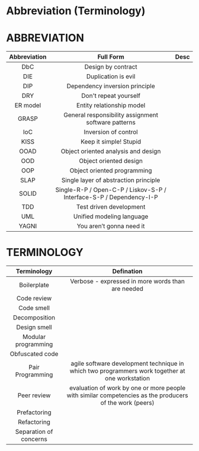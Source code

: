 # Abbreviation (Terminology)

# ABBREVIATION

Abbreviation|Full Form|Desc
:-:|:-:|:-:
DbC|Design by contract|
DIE|Duplication is evil|
DIP|Dependency inversion principle|
DRY|Don't repeat yourself|
ER model|Entity relationship model|
GRASP|General responsibility assignment software patterns|
IoC|Inversion of control| 
KISS|Keep it simple! Stupid|
OOAD|Object oriented analysis and design|
OOD|Object oriented design
OOP|Object oriented programming|
SLAP|Single layer of abstraction principle|
SOLID|Single-R-P / Open-C-P / Liskov-S-P / Interface-S-P / Dependency-I-P |
TDD|Test driven development|
UML|Unified modeling language|
YAGNI|You aren’t gonna need it|

# TERMINOLOGY

Terminology|Defination
:-:|:-:
Boilerplate|Verbose - expressed in more words than are needed
Code review|
Code smell|
Decomposition|
Design smell|
Modular programming|
Obfuscated code|
Pair Programming|agile software development technique in which two programmers work together at one workstation
Peer review|evaluation of work by one or more people with similar competencies as the producers of the work (peers)
Prefactoring|
Refactoring|
Separation of concerns|




